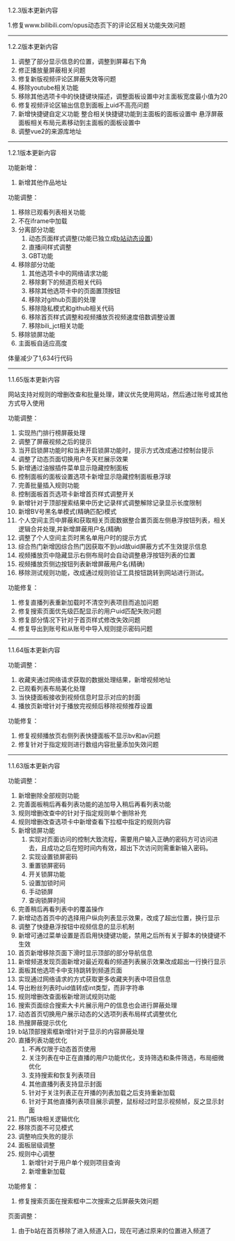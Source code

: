 1.2.3版本更新内容

1.修复www.bilibili.com/opus动态页下的评论区相关功能失效问题
<hr>
1.2.2版本更新内容

1. 调整了部分显示信息的位置，调整到屏幕右下角
2. 修正播放量屏蔽相关问题
3. 修复新版视频评论区屏蔽失效等问题
4. 移除youtube相关功能
5. 移除其他选项卡中的快捷键块描述，调整面板设置中对主面板宽度最小值为20
6. 修复视频评论区输出信息到面板上uid不高亮问题
7. 新增快捷键自定义功能
   整合相关快捷键功能到主面板的面板设置中
   悬浮屏蔽面板相关布局元素移动到主面板的面板设置中
8. 调整vue2的来源库地址

<hr>
1.2.1版本更新内容

功能新增：

1. 新增其他作品地址

功能调整：

1. 移除已观看列表相关功能
2. 不在iframe中加载
3. 分离部分功能
    1. 动态页面样式调整(功能已独立成[b站动态设置](https://greasyfork.org/zh-CN/scripts/489577))
    2. 直播间样式调整
    3. GBT功能
4. 移除部分功能
    1. 其他选项卡中的网络请求功能
    2. 移除剩下的频道页相关代码
    3. 移除其他选项卡中的页面置顶按钮
    4. 移除对github页面的处理
    5. 移除隐私模式和github相关代码
    6. 移除首页样式调整和视频播放页视频速度倍数调整设置
    7. 移除bili_jct相关功能
5. 移除锁屏功能
6. 主面板自适应高度

体量减少了1,634行代码
<hr>
1.1.65版本更新内容

网站支持对规则的增删改查和批量处理，建议优先使用网站，然后通过账号或其他方式导入使用

功能调整：

1. 实现热门排行榜屏蔽处理
2. 调整了屏蔽视频之后的提示
3. 当开启锁屏功能时和当未开启锁屏功能时，提示方式改成通过控制台提示
4. 调整了动态页面切换用户冬天栏展示效果
5. 新增通过油猴插件菜单显示隐藏控制面板
6. 控制面板的面板设置选项卡新增显示隐藏控制面板悬浮球
7. 完善批量插入规则功能
8. 控制面板首页选项卡新增首页样式调整开关
9. 新增针对于顶部搜索结果中历史记录样式调整解除记录显示长度限制
10. 新增BV号黑名单模式(精确匹配)模式
11. 个人空间主页中屏蔽和获取相关页面数据整合置页面左侧悬浮按钮列表，相关逻辑合并处理,并新增屏蔽用户名(精确)
12. 调整了个人空间主页时黑名单用户时的提示方式
13. 综合热门新增因综合热门因获取不到uid故uid屏蔽方式不生效提示信息
14. 视频播放页中隐藏显示右侧布局时会自动调整悬浮按钮列表的位置
15. 视频播放页侧边按钮列表新增屏蔽用户名(精确)
16. 移除测试规则功能，改成通过规则验证工具按钮跳转到网站进行测试。

功能修复：

1. 修复直播列表重新加载时不清空列表项目而追加问题
2. 修复搜索页面优先级匹配显示的用户uid匹配失败问题
3. 修复部分情况下针对于首页样式修改失效问题
4. 修复导出到账号和从账号中导入规则提示密码问题
<hr>
1.1.64版本更新内容

功能调整：

1. 收藏夹通过网络请求获取的数据处理结果，新增视频地址
2. 已观看列表布局美化处理
3. 当快捷面板接收到视频信息时显示对应的封面
4. 播放页新增针对于播放完视频后移除视频推荐设置

功能修复：

1. 修复视频播放页右侧列表快捷面板不显示bv和av问题
2. 修复针对于指定规则进行数组内容批量添加失效问题
<hr>
1.1.63版本更新内容

功能调整：

1. 新增删除全部规则功能
2. 完善面板稍后再看列表功能的追加导入稍后再看列表功能
3. 规则增删改查中的针对于指定规则单个删除补充
4. 规则增删改查选项卡中新增查看下拉框中指定的规则内容
5. 新增锁屏功能
    1. 实现对页面访问的控制大致流程，需要用户输入正确的密码方可访问进去，且成功之后在短时间内有效，超出下次访问则需重新输入密码。
    2. 实现设置锁屏密码
    3. 重置锁屏密码
    4. 开关锁屏功能
    5. 设置加锁时间
    6. 手动锁屏
    7. 查询锁屏时间
6. 完善稍后再看列表中的覆盖操作
7. 新增动态首页中的选择用户纵向列表显示效果，改成了超出位置，换行显示
8. 调整了快捷悬浮按钮中视频信息的显示机制
9. 新增可通过菜单设置是否启用快捷键功能，禁用之后所有关于脚本的快捷键不生效
10. 首页新增移除页面下滑时显示顶部的部分导航信息
11. 新增频道发现页面新增对最近观看的频道列表展示效果改成超出一行换行显示
12. 面板其他选项卡中支持跳转到频道页面
13. 实现通过网络请求的方式获取更多收藏夹列表中项目信息
14. 导出粉丝列表时uid值转成int类型，而非字符串
15. 规则增删改查面板新增测试规则功能
16. 搜索页面综合搜索大卡片展示用户的信息也会进行屏蔽处理
17. 动态首页切换用户展示动态的父选项列表布局样式调整优化
18. 热搜屏蔽提示优化
19. b站顶部搜索框新增针对于显示的内容屏蔽处理
20. 直播列表功能优化
    1. 不再仅限于动态首页使用
    2. 关注列表在中正在直播的用户功能优化，支持筛选和条件筛选，布局细微优化
    3. 支持搜索和恢复列表项目
    4. 其他直播列表支持显示封面
    5. 针对于关注列表正在开播的列表加载之后支持重新加载
    6. 针对于其他直播列表项目展示调整，鼠标经过时显示视频帧，反之显示封面
21. 热门板块相关逻辑优化
22. 移除页面不可见模式
23. 调整响应失败的提示
24. 面板层级调整
25. 规则中心调整
    1. 新增针对于用户单个规则项目查询
    2. 新增重新加载

功能修复：

1. 修复搜索页面在搜索框中二次搜索之后屏蔽失效问题

页面调整：

1. 由于b站在首页移除了进入频道入口，现在可通过原来的位置进入频道了
